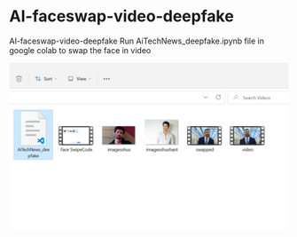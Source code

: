 # AI-faceswap-video-deepfake
AI-faceswap-video-deepfake
Run AiTechNews_deepfake.ipynb file in google colab to swap the face in video

![AI-faceswap-video-deepfake](https://github.com/kumar1shailesh/AI-faceswap-video-deepfake/blob/30a9b9607dfedf4b481844d11ba47271bc35c183/faceswap.png "AI face swap")
